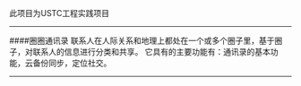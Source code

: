 ﻿
此项目为USTC工程实践项目
***
####圈圈通讯录
联系人在人际关系和地理上都处在一个或多个圈子里，基于圈子，对联系人的信息进行分类和共享。
它具有的主要功能有：通讯录的基本功能，云备份同步，定位社交。
***
